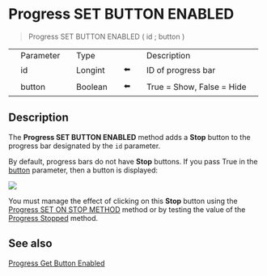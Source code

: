 # Progress SET BUTTON ENABLED

> Progress SET BUTTON ENABLED ( id ; button )

|     |     |     |     |     |     |     |     |     |
| --- | --- | --- | --- | --- | --- | --- | --- | --- |
|     | Parameter |     | Type |     |     |     | Description |     |
|     | id  |     | Longint |     | ⬅️ |     | ID of progress bar |     |
|     | button |     | Boolean |     | ⬅️ |     | True = Show, False = Hide |     |

## Description

The **Progress SET BUTTON ENABLED** method adds a **Stop** button to the progress bar designated by the `id` parameter.

By default, progress bars do not have **Stop** buttons. If you pass True in the [button](# "True = Show, False = Hide") parameter, then a button is displayed:

![](https://doc.4d.com/4Dv19/picture/925113/pict925113.en.png)

You must manage the effect of clicking on this **Stop** button using the [Progress SET ON STOP METHOD](Progress%20SET%20ON%20STOP%20METHOD.md) method or by testing the value of the [Progress Stopped](Progress%20Stopped.md) method.

## See also

[Progress Get Button Enabled](Next%20page.md)
